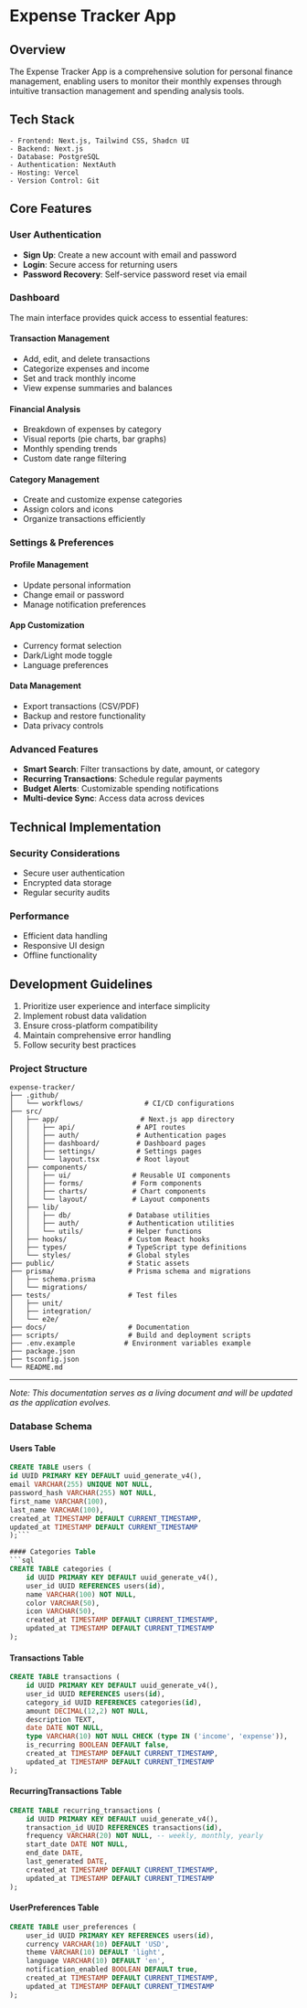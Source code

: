 # Expense Tracker App

## Overview
The Expense Tracker App is a comprehensive solution for personal finance management, enabling users to monitor their monthly expenses through intuitive transaction management and spending analysis tools.

## Tech Stack
    - Frontend: Next.js, Tailwind CSS, Shadcn UI
    - Backend: Next.js
    - Database: PostgreSQL
    - Authentication: NextAuth
    - Hosting: Vercel
    - Version Control: Git
    


## Core Features

### User Authentication
- **Sign Up**: Create a new account with email and password
- **Login**: Secure access for returning users
- **Password Recovery**: Self-service password reset via email

### Dashboard
The main interface provides quick access to essential features:

#### Transaction Management
- Add, edit, and delete transactions
- Categorize expenses and income
- Set and track monthly income
- View expense summaries and balances

#### Financial Analysis
- Breakdown of expenses by category
- Visual reports (pie charts, bar graphs)
- Monthly spending trends
- Custom date range filtering

#### Category Management
- Create and customize expense categories
- Assign colors and icons
- Organize transactions efficiently

### Settings & Preferences

#### Profile Management
- Update personal information
- Change email or password
- Manage notification preferences

#### App Customization
- Currency format selection
- Dark/Light mode toggle
- Language preferences

#### Data Management
- Export transactions (CSV/PDF)
- Backup and restore functionality
- Data privacy controls

### Advanced Features
- **Smart Search**: Filter transactions by date, amount, or category
- **Recurring Transactions**: Schedule regular payments
- **Budget Alerts**: Customizable spending notifications
- **Multi-device Sync**: Access data across devices

## Technical Implementation

### Security Considerations
- Secure user authentication
- Encrypted data storage
- Regular security audits

### Performance
- Efficient data handling
- Responsive UI design
- Offline functionality

## Development Guidelines
1. Prioritize user experience and interface simplicity
2. Implement robust data validation
3. Ensure cross-platform compatibility
4. Maintain comprehensive error handling
5. Follow security best practices

### Project Structure

```
expense-tracker/
├── .github/
│   └── workflows/               # CI/CD configurations
├── src/
│   ├── app/                    # Next.js app directory
│   │   ├── api/               # API routes
│   │   ├── auth/              # Authentication pages
│   │   ├── dashboard/         # Dashboard pages
│   │   ├── settings/          # Settings pages
│   │   └── layout.tsx         # Root layout
│   ├── components/
│   │   ├── ui/               # Reusable UI components
│   │   ├── forms/            # Form components
│   │   ├── charts/           # Chart components
│   │   └── layout/           # Layout components
│   ├── lib/
│   │   ├── db/              # Database utilities
│   │   ├── auth/            # Authentication utilities
│   │   └── utils/           # Helper functions
│   ├── hooks/               # Custom React hooks
│   ├── types/               # TypeScript type definitions
│   └── styles/              # Global styles
├── public/                  # Static assets
├── prisma/                  # Prisma schema and migrations
│   ├── schema.prisma
│   └── migrations/
├── tests/                   # Test files
│   ├── unit/
│   ├── integration/
│   └── e2e/
├── docs/                    # Documentation
├── scripts/                 # Build and deployment scripts
├── .env.example            # Environment variables example
├── package.json
├── tsconfig.json
└── README.md
```

---

*Note: This documentation serves as a living document and will be updated as the application evolves.*

### Database Schema

#### Users Table
```sql
CREATE TABLE users (
id UUID PRIMARY KEY DEFAULT uuid_generate_v4(),
email VARCHAR(255) UNIQUE NOT NULL,
password_hash VARCHAR(255) NOT NULL,
first_name VARCHAR(100),
last_name VARCHAR(100),
created_at TIMESTAMP DEFAULT CURRENT_TIMESTAMP,
updated_at TIMESTAMP DEFAULT CURRENT_TIMESTAMP
);```

#### Categories Table
```sql
CREATE TABLE categories (
    id UUID PRIMARY KEY DEFAULT uuid_generate_v4(),
    user_id UUID REFERENCES users(id),
    name VARCHAR(100) NOT NULL,
    color VARCHAR(50),
    icon VARCHAR(50),
    created_at TIMESTAMP DEFAULT CURRENT_TIMESTAMP,
    updated_at TIMESTAMP DEFAULT CURRENT_TIMESTAMP
);
```

#### Transactions Table
```sql
CREATE TABLE transactions (
    id UUID PRIMARY KEY DEFAULT uuid_generate_v4(),
    user_id UUID REFERENCES users(id),
    category_id UUID REFERENCES categories(id),
    amount DECIMAL(12,2) NOT NULL,
    description TEXT,
    date DATE NOT NULL,
    type VARCHAR(10) NOT NULL CHECK (type IN ('income', 'expense')),
    is_recurring BOOLEAN DEFAULT false,
    created_at TIMESTAMP DEFAULT CURRENT_TIMESTAMP,
    updated_at TIMESTAMP DEFAULT CURRENT_TIMESTAMP
);
```

#### RecurringTransactions Table
```sql
CREATE TABLE recurring_transactions (
    id UUID PRIMARY KEY DEFAULT uuid_generate_v4(),
    transaction_id UUID REFERENCES transactions(id),
    frequency VARCHAR(20) NOT NULL, -- weekly, monthly, yearly
    start_date DATE NOT NULL,
    end_date DATE,
    last_generated DATE,
    created_at TIMESTAMP DEFAULT CURRENT_TIMESTAMP,
    updated_at TIMESTAMP DEFAULT CURRENT_TIMESTAMP
);
```

#### UserPreferences Table
```sql
CREATE TABLE user_preferences (
    user_id UUID PRIMARY KEY REFERENCES users(id),
    currency VARCHAR(10) DEFAULT 'USD',
    theme VARCHAR(10) DEFAULT 'light',
    language VARCHAR(10) DEFAULT 'en',
    notification_enabled BOOLEAN DEFAULT true,
    created_at TIMESTAMP DEFAULT CURRENT_TIMESTAMP,
    updated_at TIMESTAMP DEFAULT CURRENT_TIMESTAMP
);
```